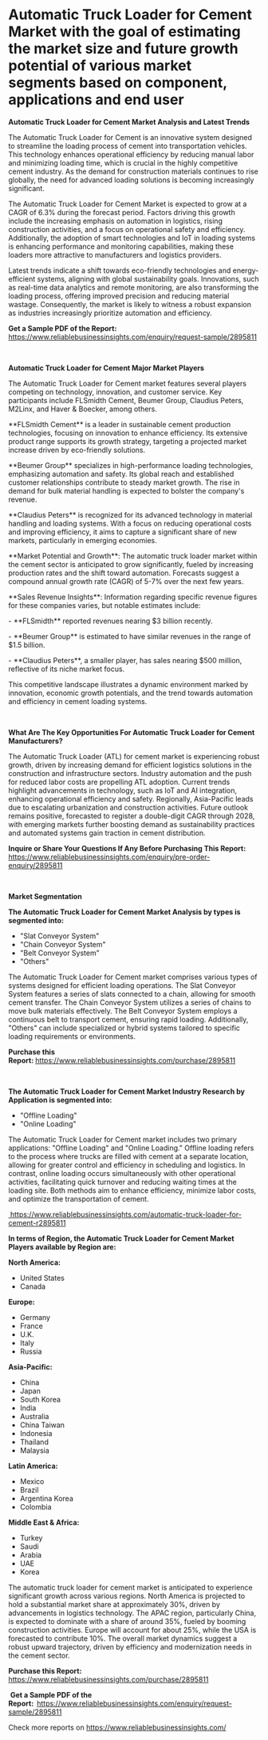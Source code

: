 <p><h1>Automatic Truck Loader for Cement Market with the goal of estimating the market size and future growth potential of various market segments based on component, applications and end user</h1></p><p><strong>Automatic Truck Loader for Cement Market Analysis and Latest Trends</strong></p>
<p><p>The Automatic Truck Loader for Cement is an innovative system designed to streamline the loading process of cement into transportation vehicles. This technology enhances operational efficiency by reducing manual labor and minimizing loading time, which is crucial in the highly competitive cement industry. As the demand for construction materials continues to rise globally, the need for advanced loading solutions is becoming increasingly significant.</p><p>The Automatic Truck Loader for Cement Market is expected to grow at a CAGR of 6.3% during the forecast period. Factors driving this growth include the increasing emphasis on automation in logistics, rising construction activities, and a focus on operational safety and efficiency. Additionally, the adoption of smart technologies and IoT in loading systems is enhancing performance and monitoring capabilities, making these loaders more attractive to manufacturers and logistics providers.</p><p>Latest trends indicate a shift towards eco-friendly technologies and energy-efficient systems, aligning with global sustainability goals. Innovations, such as real-time data analytics and remote monitoring, are also transforming the loading process, offering improved precision and reducing material wastage. Consequently, the market is likely to witness a robust expansion as industries increasingly prioritize automation and efficiency.</p></p>
<p><strong>Get a Sample PDF of the Report:&nbsp;</strong> <a href="https://www.reliablebusinessinsights.com/enquiry/request-sample/2895811?utm_campaign=3325&utm_medium=2&utm_source=Github&utm_content=ia&utm_term=15032025&utm_id=automatic-truck-loader-for-cement">https://www.reliablebusinessinsights.com/enquiry/request-sample/2895811</a></p>
<p>&nbsp;</p>
<p><strong>Automatic Truck Loader for Cement Major Market Players</strong></p>
<p><p>The Automatic Truck Loader for Cement market features several players competing on technology, innovation, and customer service. Key participants include FLSmidth Cement, Beumer Group, Claudius Peters, M2Linx, and Haver & Boecker, among others.</p><p>**FLSmidth Cement** is a leader in sustainable cement production technologies, focusing on innovation to enhance efficiency. Its extensive product range supports its growth strategy, targeting a projected market increase driven by eco-friendly solutions.</p><p>**Beumer Group** specializes in high-performance loading technologies, emphasizing automation and safety. Its global reach and established customer relationships contribute to steady market growth. The rise in demand for bulk material handling is expected to bolster the company's revenue.</p><p>**Claudius Peters** is recognized for its advanced technology in material handling and loading systems. With a focus on reducing operational costs and improving efficiency, it aims to capture a significant share of new markets, particularly in emerging economies.</p><p>**Market Potential and Growth**: The automatic truck loader market within the cement sector is anticipated to grow significantly, fueled by increasing production rates and the shift toward automation. Forecasts suggest a compound annual growth rate (CAGR) of 5-7% over the next few years.</p><p>**Sales Revenue Insights**: Information regarding specific revenue figures for these companies varies, but notable estimates include:</p><p>- **FLSmidth** reported revenues nearing $3 billion recently.</p><p>- **Beumer Group** is estimated to have similar revenues in the range of $1.5 billion.</p><p>- **Claudius Peters**, a smaller player, has sales nearing $500 million, reflective of its niche market focus.</p><p>This competitive landscape illustrates a dynamic environment marked by innovation, economic growth potentials, and the trend towards automation and efficiency in cement loading systems.</p></p>
<p>&nbsp;</p>
<p><strong>What Are The Key Opportunities For Automatic Truck Loader for Cement Manufacturers?</strong></p>
<p><p>The Automatic Truck Loader (ATL) for cement market is experiencing robust growth, driven by increasing demand for efficient logistics solutions in the construction and infrastructure sectors. Industry automation and the push for reduced labor costs are propelling ATL adoption. Current trends highlight advancements in technology, such as IoT and AI integration, enhancing operational efficiency and safety. Regionally, Asia-Pacific leads due to escalating urbanization and construction activities. Future outlook remains positive, forecasted to register a double-digit CAGR through 2028, with emerging markets further boosting demand as sustainability practices and automated systems gain traction in cement distribution.</p></p>
<p><strong>Inquire or Share Your Questions If Any Before Purchasing This Report:</strong> <a href="https://www.reliablebusinessinsights.com/enquiry/pre-order-enquiry/2895811?utm_campaign=3325&utm_medium=2&utm_source=Github&utm_content=ia&utm_term=15032025&utm_id=automatic-truck-loader-for-cement">https://www.reliablebusinessinsights.com/enquiry/pre-order-enquiry/2895811</a></p>
<p>&nbsp;</p>
<p><strong>Market Segmentation</strong></p>
<p><strong>The Automatic Truck Loader for Cement Market Analysis by types is segmented into:</strong></p>
<p><ul><li>"Slat Conveyor System"</li><li>"Chain Conveyor System"</li><li>"Belt Conveyor System"</li><li>"Others"</li></ul></p>
<p><p>The Automatic Truck Loader for Cement market comprises various types of systems designed for efficient loading operations. The Slat Conveyor System features a series of slats connected to a chain, allowing for smooth cement transfer. The Chain Conveyor System utilizes a series of chains to move bulk materials effectively. The Belt Conveyor System employs a continuous belt to transport cement, ensuring rapid loading. Additionally, "Others" can include specialized or hybrid systems tailored to specific loading requirements or environments.</p></p>
<p><strong>Purchase this Report:&nbsp;</strong><a href="https://www.reliablebusinessinsights.com/purchase/2895811?utm_campaign=3325&utm_medium=2&utm_source=Github&utm_content=ia&utm_term=15032025&utm_id=automatic-truck-loader-for-cement">https://www.reliablebusinessinsights.com/purchase/2895811</a></p>
<p>&nbsp;</p>
<p><strong>The Automatic Truck Loader for Cement Market Industry Research by Application is segmented into:</strong></p>
<p><ul><li>"Offline Loading"</li><li>"Online Loading"</li></ul></p>
<p><p>The Automatic Truck Loader for Cement market includes two primary applications: "Offline Loading" and "Online Loading." Offline loading refers to the process where trucks are filled with cement at a separate location, allowing for greater control and efficiency in scheduling and logistics. In contrast, online loading occurs simultaneously with other operational activities, facilitating quick turnover and reducing waiting times at the loading site. Both methods aim to enhance efficiency, minimize labor costs, and optimize the transportation of cement.</p></p>
<p><a href="https://www.reliablebusinessinsights.com/automatic-truck-loader-for-cement-r2895811?utm_campaign=3325&utm_medium=2&utm_source=Github&utm_content=ia&utm_term=15032025&utm_id=automatic-truck-loader-for-cement">&nbsp;https://www.reliablebusinessinsights.com/automatic-truck-loader-for-cement-r2895811</a></p>
<p><strong>In terms of Region, the Automatic Truck Loader for Cement Market Players available by Region are:</strong></p>
<p>
    <p> <strong> North America: </strong>
        <ul>
            <li>United States</li>
            <li>Canada</li>
        </ul>
        </p> 
    <p> <strong> Europe: </strong>
        <ul>
            <li>Germany</li>
            <li>France</li>
            <li>U.K.</li>
            <li>Italy</li>
            <li>Russia</li>
        </ul>
        </p> 
    <p> <strong> Asia-Pacific: </strong>
        <ul>
            <li>China</li>
            <li>Japan</li>
            <li>South Korea</li>
            <li>India</li>
            <li>Australia</li>
            <li>China Taiwan</li>
            <li>Indonesia</li>
            <li>Thailand</li>
            <li>Malaysia</li>
        </ul>
        </p> 
    <p> <strong> Latin America: </strong>
        <ul>
            <li>Mexico</li>
            <li>Brazil</li>
            <li>Argentina Korea</li>
            <li>Colombia</li>
        </ul>
        </p> 
    <p> <strong> Middle East & Africa: </strong>
        <ul>
            <li>Turkey</li>
            <li>Saudi</li>
            <li>Arabia</li>
            <li>UAE</li>
            <li>Korea</li>
        </ul>
    </p>
    </p>
<p><p>The automatic truck loader for cement market is anticipated to experience significant growth across various regions. North America is projected to hold a substantial market share at approximately 30%, driven by advancements in logistics technology. The APAC region, particularly China, is expected to dominate with a share of around 35%, fueled by booming construction activities. Europe will account for about 25%, while the USA is forecasted to contribute 10%. The overall market dynamics suggest a robust upward trajectory, driven by efficiency and modernization needs in the cement sector.</p></p>
<p><strong>Purchase this Report: </strong><a href="https://www.reliablebusinessinsights.com/purchase/2895811?utm_campaign=3325&utm_medium=2&utm_source=Github&utm_content=ia&utm_term=15032025&utm_id=automatic-truck-loader-for-cement">https://www.reliablebusinessinsights.com/purchase/2895811</a></p>
<p>&nbsp;<strong>Get a Sample PDF of the Report:&nbsp;&nbsp;</strong><a href="https://www.reliablebusinessinsights.com/enquiry/request-sample/2895811?utm_campaign=3325&utm_medium=2&utm_source=Github&utm_content=ia&utm_term=15032025&utm_id=automatic-truck-loader-for-cement">https://www.reliablebusinessinsights.com/enquiry/request-sample/2895811</a></p>
<p><strong></strong></p>
<p>Check more reports on <a href="https://www.reliablebusinessinsights.com/?utm_campaign=3325&utm_medium=2&utm_source=Github&utm_content=ia&utm_term=15032025&utm_id=automatic-truck-loader-for-cement">https://www.reliablebusinessinsights.com/</a></p>